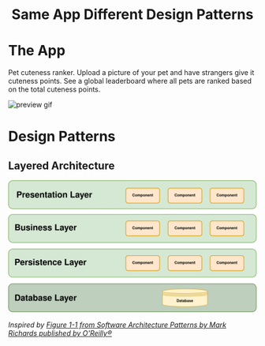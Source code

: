 <h1 align="center">Same App Different Design Patterns</h1>

# The App

Pet cuteness ranker. Upload a picture of your pet and have strangers give it cuteness points. See a global leaderboard where all pets are ranked based on the total cuteness points.

![preview gif](preview.gif)

# Design Patterns

## Layered Architecture

<p>
    <img src="layered-architecture/diagram.png" alt="Layered architecture diagram">
</p>

_Inspired by [Figure 1-1 from Software Architecture Patterns by Mark Richards published by O'Reilly®](https://www.oreilly.com/library/view/software-architecture-patterns/9781491971437/ch01.html)_
